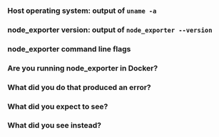 <!--
	Please note: GitHub issues should only be used for feature requests and
	bug reports. For general usage/help/discussions, please refer to one of:

	- #prometheus on freenode
	- the Prometheus Users list: https://groups.google.com/forum/#!forum/prometheus-users

	Before filing a bug report, note that running node_exporter in Docker is
	not recommended, for the reasons detailed in the README:

	https://github.com/prometheus/node_exporter#using-docker

	Finally, also note that node_exporter is focused on *NIX kernels, and the
	WMI exporter should be used instead on Windows.

	For bug reports, please fill out the below fields and provide as much detail
	as possible about your issue.  For feature requests, you may omit the
	following template.
-->
### Host operating system: output of `uname -a`

### node_exporter version: output of `node_exporter --version`
<!-- If building from source, run `make` first. -->

### node_exporter command line flags
<!-- Please list all of the command line flags -->

### Are you running node_exporter in Docker?
<!-- Please note the warning above. -->

### What did you do that produced an error?

### What did you expect to see?

### What did you see instead?

